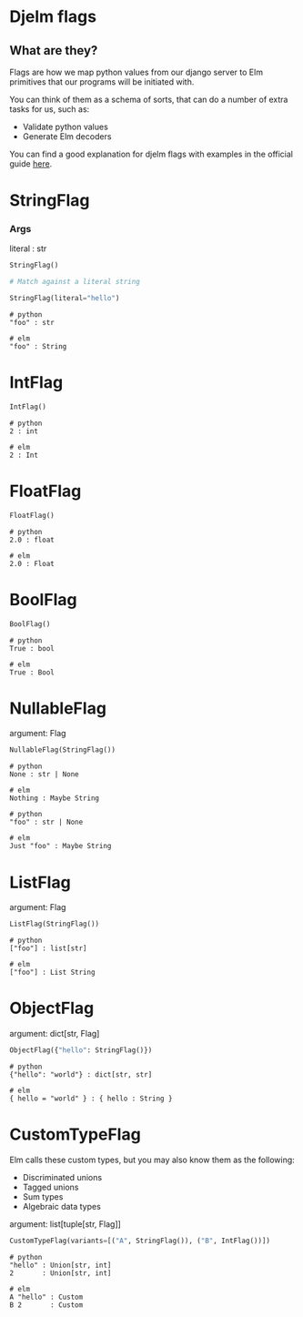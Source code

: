 # Djelm flags

## What are they?

Flags are how we map python values from our django server to Elm primitives that our programs will be initiated with.

You can think of them as a schema of sorts, that can do a number of extra tasks for us, such as:

- Validate python values
- Generate Elm decoders

You can find a good explanation for djelm flags with examples in the official guide [here](https://github.com/Confidenceman02/django-elm?tab=readme-ov-file#flags).

# StringFlag

### Args

literal : str

```python
StringFlag()

# Match against a literal string

StringFlag(literal="hello")
```

```
# python
"foo" : str

# elm
"foo" : String
```

# IntFlag

```python
IntFlag()
```

```
# python
2 : int

# elm
2 : Int
```

# FloatFlag

```python
FloatFlag()
```

```
# python
2.0 : float

# elm
2.0 : Float
```

# BoolFlag

```python
BoolFlag()
```

```
# python
True : bool

# elm
True : Bool
```

# NullableFlag

argument: Flag

```python
NullableFlag(StringFlag())
```

```
# python
None : str | None

# elm
Nothing : Maybe String

# python
"foo" : str | None

# elm
Just "foo" : Maybe String
```

# ListFlag

argument: Flag

```python
ListFlag(StringFlag())
```

```
# python
["foo"] : list[str]

# elm
["foo"] : List String
```

# ObjectFlag

argument: dict[str, Flag]

```python
ObjectFlag({"hello": StringFlag()})
```

```
# python
{"hello": "world"} : dict[str, str]

# elm
{ hello = "world" } : { hello : String }
```

# CustomTypeFlag

Elm calls these custom types, but you may also know them as the following:

- Discriminated unions
- Tagged unions
- Sum types
- Algebraic data types

argument: list[tuple[str, Flag]]

```python
CustomTypeFlag(variants=[("A", StringFlag()), ("B", IntFlag())])
```

```
# python
"hello" : Union[str, int]
2       : Union[str, int]

# elm
A "hello" : Custom
B 2       : Custom
```
